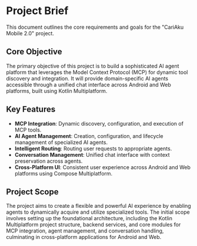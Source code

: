 # Project Brief

This document outlines the core requirements and goals for the "CariAku Mobile 2.0" project.

## Core Objective

The primary objective of this project is to build a sophisticated AI agent platform that leverages the Model Context Protocol (MCP) for dynamic tool discovery and integration. It will provide domain-specific AI agents accessible through a unified chat interface across Android and Web platforms, built using Kotlin Multiplatform.

## Key Features

*   **MCP Integration**: Dynamic discovery, configuration, and execution of MCP tools.
*   **AI Agent Management**: Creation, configuration, and lifecycle management of specialized AI agents.
*   **Intelligent Routing**: Routing user requests to appropriate agents.
*   **Conversation Management**: Unified chat interface with context preservation across agents.
*   **Cross-Platform UI**: Consistent user experience across Android and Web platforms using Compose Multiplatform.

## Project Scope

The project aims to create a flexible and powerful AI experience by enabling agents to dynamically acquire and utilize specialized tools. The initial scope involves setting up the foundational architecture, including the Kotlin Multiplatform project structure, backend services, and core modules for MCP integration, agent management, and conversation handling, culminating in cross-platform applications for Android and Web.